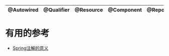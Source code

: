 
@Autowired|@Qualifier|@Resource|@Component|@Repository|@Service|@Controller|@RestController|
---|---|---|---|---|---|---|---|


# 有用的参考

*  [Spring注解的意义](https://www.cnblogs.com/xiaoxi/p/5935009.html)
